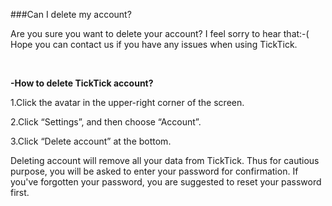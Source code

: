 ###Can I delete my account?

Are you sure you want to delete your account? I feel sorry to hear that:-( Hope you can contact us if you have any issues when using TickTick.


<br />

**-How to delete TickTick account?**

1.Click the avatar in the upper-right corner of the screen.

2.Click “Settings”, and then choose “Account”.

3.Click “Delete account” at the bottom.

Deleting account will remove all your data from TickTick. Thus for cautious purpose, you will be asked to enter your password for confirmation. If you've forgotten your password, you are suggested to reset your password first.

